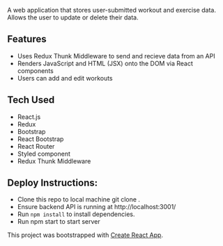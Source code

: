 A web application that stores user-submitted workout and exercise data. Allows the user to update or delete their data. 


## Features
  - Uses Redux Thunk Middleware to send and recieve data from an API 
  - Renders JavaScript and HTML (JSX) onto the DOM via React components
  - Users can add and edit workouts
  
  
## Tech Used
- React.js
- Redux
- Bootstrap
- React Bootstrap
- React Router
- Styled component
- Redux Thunk Middleware






## Deploy Instructions: 
- Clone this repo to local machine git clone <this-repo-url>.
- Ensure backend API is running at http://localhost:3001/
- Run ```npm install``` to install dependencies.
- Run npm start to start server









This project was bootstrapped with [Create React App](https://github.com/facebook/create-react-app).


